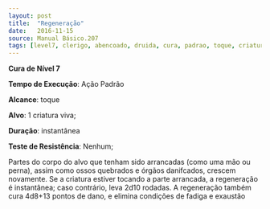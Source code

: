 ```yaml
---
layout: post
title:  "Regeneração"
date:   2016-11-15
source: Manual Básico.207
tags: [level7, clerigo, abencoado, druida, cura, padrao, toque, criatura, instantanea, nenhum]
---
```


**Cura de Nível 7**

**Tempo de Execução**: Ação Padrão

**Alcance**: toque

**Alvo**: 1 criatura viva;

**Duração**: instantânea

**Teste de Resistência**: Nenhum;

Partes do corpo do alvo que tenham
sido arrancadas (como uma mão ou perna),
assim como ossos quebrados e órgãos danifcados, crescem novamente. Se a criatura
estiver tocando a parte arrancada, a regeneração é instantânea; caso contrário, leva
2d10 rodadas.
A regeneração também cura 4d8+13
pontos de dano, e elimina condições de fadiga e exaustão
